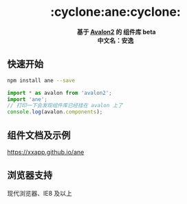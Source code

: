 <h1 align="center">:cyclone:ane:cyclone:</h1>

<div align="center">
  <strong>基于 <a href="https://github.com/RubyLouvre/avalon">Avalon2</a> 的 组件库 beta</strong>
</div>
<div align="center">
  <strong>中文名：安逸</strong>
</div>

## 快速开始

``` bash
npm install ane --save
```

``` js
import * as avalon from 'avalon2';
import 'ane';
// 打印一下会发现组件库已经挂在 avalon 上了
console.log(avalon.components);
```

## 组件文档及示例

https://xxapp.github.io/ane

## 浏览器支持

现代浏览器、IE8 及以上

